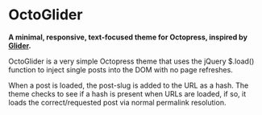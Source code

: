 OctoGlider
======

**A minimal, responsive, text-focused theme for Octopress, inspired by [Glider](https://github.com/tomcreighton/Glider).**

OctoGlider is a very simple Octopress theme that uses the jQuery $.load() function to inject single posts into the DOM with no page refreshes.

When a post is loaded, the post-slug is added to the URL as a hash. The theme checks to see if a hash is present when URLs are loaded, if so, it loads the correct/requested post via normal permalink resolution.